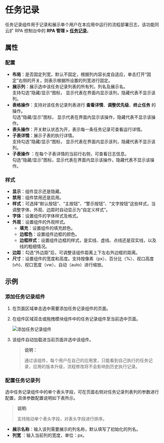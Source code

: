 # 任务记录

任务记录组件用于记录和展示单个用户在本应用中运行的流程部署日志，该功能同云扩 RPA 控制台中的 **RPA 管理 > [任务记录](./../../../../../../Console/v4.0.x/job/manageJob.md)**。

## 属性

### 配置

- **布局**：是否固定列宽，默认不固定，根据列内容长度自适应，单击打开“固定”右侧的开关，则表示根据所设置的列宽进行固定。
- **展示列**：展示选中该任务记录列表的所有列，列名及展示名。</br> 支持勾选”隐藏/显示“图标， 显示代表在界面内显示该列，隐藏代表不显示该列。
- **表格操作**：支持对该任务记录列表进行 **查看详情**、**调整优先级**、**终止任务** 的操作。</br> 勾选“隐藏/显示”图标， 显示代表在界面内显示该操作，隐藏代表不显示该操作。
- **表头操作**：开关默认状态为开，表示每一条任务记录可查看运行详情。
- **子表详情**：展示子表的执行详情。</br> 支持勾选”隐藏/显示“图标， 显示代表在界面内显示该列，隐藏代表不显示该列。
- **子表操作** ：在每个子表详情的当前行右侧，可查看日志信息。</br> 勾选“隐藏/显示”图标，显示代表在界面内显示该操作，隐藏代表不显示该操作。

### 样式

- **显示**：组件显示还是隐藏。
- **禁用**：组件禁用还是启用。
- **样式**：可选择“默认按钮”、“主按钮”、“警示按钮”、“文字按钮”这些样式，当调整字体、外观、边距时自动显示为“自定义样式”。
- **字体**：设置组件的字体样式及格式。
- **外观**：设置组件的外观样式。
  - **填充**：设置组件的填充颜色。
  - **边框色**：设置组件边框的颜色。
  - **边框样式**：设置组件边框的样式，是实线、虚线、点线还是双实线，以及线的粗细情况。
- **边距**：勾选“外边距”后，可调整该组件距离上下左右外边框的距离。
- **尺寸**：设置组件的宽度和高度。支持按像素（px）、百分比（%）、视口高度(vh)、视口宽度（vw）、自动（auto）进行缩放。

## 示例

### 添加任务记录组件

1. 在页面区域单击选中需要添加任务记录组件的页面。
2. 在组件区域双击或拖拽模块组件中的任务记录组件至当前选中页面。

   ![添加任务记录组件](https://docimages.blob.core.chinacloudapi.cn/images/Kris/AppsV2/addtasklog20201208.png)

3. 该组件自动加载进当前页面并选中该组件。

    > **说明：**
    >
    > 通过该组件，每个用户在自己的应用里，只能看到自己执行的任务记录，应用的版本升级，流程修改将不会影响到历史执行记录。

### 配置任务记录列

选中任务记录组件中的单个表头字段，可在页面右侧对任务记录列表列的参数进行配置，具体参数配置说明如下表所示。
> **说明:**
>
> 支持拖动单个表头字段，对表头字段进行排序。

- **展示名称**：输入该列需要展示的列名称，默认填写了初始化的列名。
- **列宽** ：输入当前列的宽度，单位：px。
